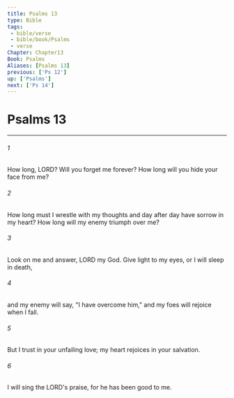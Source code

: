 ```yaml
---
title: Psalms 13
type: Bible
tags:
 - bible/verse
 - bible/book/Psalms
 - verse
Chapter: Chapter13
Book: Psalms
Aliases: [Psalms 13]
previous: ['Ps 12']
up: ['Psalms']
next: ['Ps 14']
---
```

# Psalms 13

***


###### 1 
How long, LORD? Will you forget me forever? How long will you hide your face from me? 

###### 2 
How long must I wrestle with my thoughts and day after day have sorrow in my heart? How long will my enemy triumph over me? 

###### 3 
Look on me and answer, LORD my God. Give light to my eyes, or I will sleep in death, 

###### 4 
and my enemy will say, "I have overcome him," and my foes will rejoice when I fall. 

###### 5 
But I trust in your unfailing love; my heart rejoices in your salvation. 

###### 6 
I will sing the LORD's praise, for he has been good to me. 
